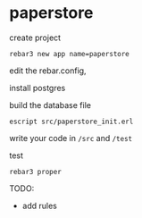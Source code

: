 # paperstore

create project
```
rebar3 new app name=paperstore
```

edit the rebar.config, 

install postgres

build the database file
```
escript src/paperstore_init.erl
```

write your code in `/src` and `/test`

test
```
rebar3 proper
```

TODO:
- add rules

